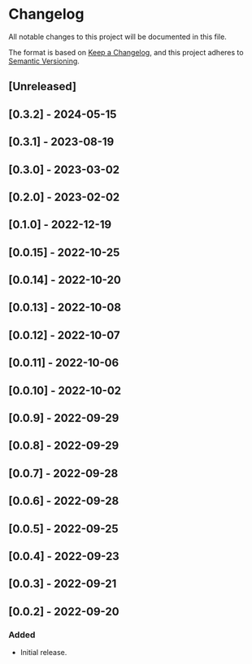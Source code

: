 # Changelog

All notable changes to this project will be documented in this file.

The format is based on [Keep a Changelog](https://keepachangelog.com/en/1.0.0/),
and this project adheres to [Semantic Versioning](https://semver.org/spec/v2.0.0.html).

## [Unreleased]

## [0.3.2] - 2024-05-15

## [0.3.1] - 2023-08-19

## [0.3.0] - 2023-03-02

## [0.2.0] - 2023-02-02

## [0.1.0] - 2022-12-19

## [0.0.15] - 2022-10-25

## [0.0.14] - 2022-10-20

## [0.0.13] - 2022-10-08

## [0.0.12] - 2022-10-07

## [0.0.11] - 2022-10-06

## [0.0.10] - 2022-10-02

## [0.0.9] - 2022-09-29

## [0.0.8] - 2022-09-29

## [0.0.7] - 2022-09-28

## [0.0.6] - 2022-09-28

## [0.0.5] - 2022-09-25

## [0.0.4] - 2022-09-23

## [0.0.3] - 2022-09-21

## [0.0.2] - 2022-09-20

### Added
- Initial release.
